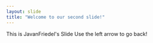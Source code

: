```yaml
---
layout: slide
title: "Welcome to our second slide!"
---
```

This is JavanFriedel's Slide
Use the left arrow to go back!

